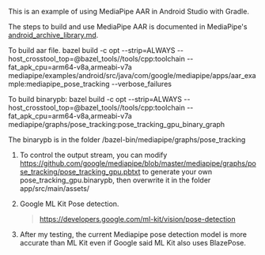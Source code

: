 This is an example of using MediaPipe AAR in Android Studio with Gradle.

The steps to build and use MediaPipe AAR is documented in MediaPipe's [android_archive_library.md](https://github.com/google/mediapipe/blob/master/docs/getting_started/android_archive_library.md). 

To build aar file.
bazel build -c opt --strip=ALWAYS     --host_crosstool_top=@bazel_tools//tools/cpp:toolchain     --fat_apk_cpu=arm64-v8a,armeabi-v7a mediapipe/examples/android/src/java/com/google/mediapipe/apps/aar_example:mediapipe_pose_tracking --verbose_failures

To build binarypb:
bazel build -c opt --strip=ALWAYS --host_crosstool_top=@bazel_tools//tools/cpp:toolchain     --fat_apk_cpu=arm64-v8a,armeabi-v7a mediapipe/graphs/pose_tracking:pose_tracking_gpu_binary_graph

The binarypb is in the folder
/bazel-bin/mediapipe/graphs/pose_tracking



1. To control the output stream, you can modify https://github.com/google/mediapipe/blob/master/mediapipe/graphs/pose_tracking/pose_tracking_gpu.pbtxt to generate your own pose_tracking_gpu.binarypb, then overwrite it in the folder app/src/main/assets/

2. Google ML Kit Pose detection.
   > https://developers.google.com/ml-kit/vision/pose-detection

3. After my testing, the current Mediapipe pose detection model is more accurate than ML Kit even if Google said ML Kit also uses BlazePose.
